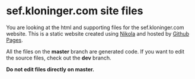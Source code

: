 # sef.kloninger.com site files

You are looking at the html and supporting files for the sef.kloninger.com website. This is a static website created using
[Nikola][n] and hosted by [Github Pages][gp].

All the files on the **master** branch are generated code. If you want to edit the source files, check out the **dev** branch.

**Do not edit files directly on master.**

  [n]:  http://getnikola.com
  [gp]: https://pages.github.com/
